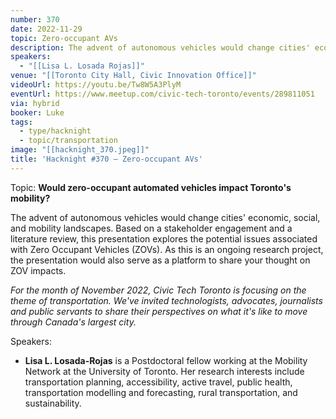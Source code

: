 ```yaml
---
number: 370
date: 2022-11-29
topic: Zero-occupant AVs
description: The advent of autonomous vehicles would change cities' economic, social, and mobility landscapes. Based on a stakeholder engagement and a literature review, this presentation explores the potential issues associated with Zero Occupant Vehicles (ZOVs). As this is an ongoing research project, the presentation would also serve as a platform to share your thought on ZOV impacts.
speakers:
  - "[[Lisa L. Losada Rojas]]"
venue: "[[Toronto City Hall, Civic Innovation Office]]"
videoUrl: https://youtu.be/Tw8W5A3PlyM
eventUrl: https://www.meetup.com/civic-tech-toronto/events/289811051
via: hybrid
booker: Luke
tags:
  - type/hacknight
  - topic/transportation
image: "[[hacknight_370.jpeg]]"
title: 'Hacknight #370 – Zero-occupant AVs'
---
```

Topic: **Would zero-occupant automated vehicles impact Toronto's mobility?**

The advent of autonomous vehicles would change cities' economic, social, and mobility landscapes. Based on a stakeholder engagement and a literature review, this presentation explores the potential issues associated with Zero Occupant Vehicles (ZOVs). As this is an ongoing research project, the presentation would also serve as a platform to share your thought on ZOV impacts.

*For the month of November 2022, Civic Tech Toronto is focusing on the theme of transportation. We've invited technologists, advocates, journalists and public servants to share their perspectives on what it's like to move through Canada's largest city.*

Speakers:

* **Lisa L. Losada-Rojas** is a Postdoctoral fellow working at the Mobility Network at the University of Toronto. Her research interests include transportation planning, accessibility, active travel, public health, transportation modelling and forecasting, rural transportation, and sustainability.

